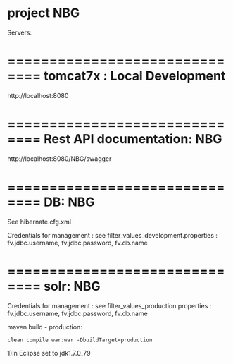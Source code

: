 # project NBG
Servers:

==============================
tomcat7x : Local Development
==============================
http://localhost:8080


==============================
Rest API documentation: NBG
==============================
http://localhost:8080/NBG/swagger


==============================
DB: NBG
==============================
See hibernate.cfg.xml

Credentials for management : 
see filter_values_development.properties : fv.jdbc.username, fv.jdbc.password, fv.db.name


==============================
solr: NBG
==============================
Credentials for management : 
see filter_values_production.properties : fv.jdbc.username, fv.jdbc.password, fv.db.name


 


maven build - production:
	
	clean compile war:war -DbuildTarget=production

1)In Eclipse set to jdk1.7.0_79